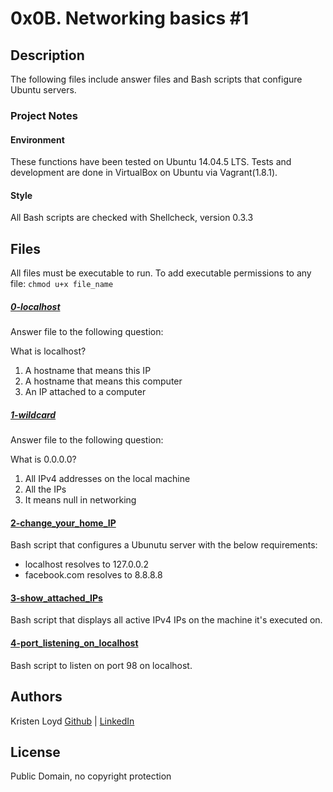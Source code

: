 # 0x0B. Networking basics #1

## Description
The following files include answer files and Bash scripts that configure Ubuntu servers. 

### Project Notes
#### Environment
These functions have been tested on Ubuntu 14.04.5 LTS.
Tests and development are done in VirtualBox on Ubuntu via Vagrant(1.8.1).
#### Style
All Bash scripts are checked with Shellcheck, version 0.3.3
 
## Files
All files must be executable to run. To add executable permissions to any file: `chmod u+x file_name`

##### [0-localhost](0-localhost)
Answer file to the following question:

What is localhost?
1. A hostname that means this IP
2. A hostname that means this computer
3. An IP attached to a computer

##### [1-wildcard](1-wildcard)
Answer file to the following question:

What is 0.0.0.0?
1. All IPv4 addresses on the local machine
2. All the IPs
3. It means null in networking

#### [2-change_your_home_IP](2-change_your_home_IP)
Bash script that configures a Ubunutu server with the below requirements:
- localhost resolves to 127.0.0.2
- facebook.com resolves to 8.8.8.8

#### [3-show_attached_IPs](3-show_attached_IPs)
Bash script that displays all active IPv4 IPs on the machine it's executed on.

#### [4-port_listening_on_localhost](4-port_listening_on_localhost)
Bash script to listen on port 98 on localhost.


## Authors
Kristen Loyd        [Github](https://github.com/KRLoyd) |  [LinkedIn](https://www.linkedin.com/in/kristen-loyd-34984a92)

## License
Public Domain, no copyright protection
